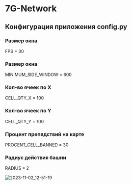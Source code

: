 # 7G-Network
## Конфигурация приложения config.py
### Размер окна
FPS = 30
### Размер окна
MINIMUM_SIDE_WINDOW = 600
### Кол-во ячеек по X
CELL_QTY_X = 100
### Кол-во ячеек по Y
CELL_QTY_Y = 100
### Процент препядствий на карте
PROCENT_CELL_BANNED = 30
### Радиус действия башни
RADIUS = 2

![2023-11-02_12-51-19](https://github.com/Zheny-mc/7G-Network/assets/68734109/f9d5b172-d10e-4e3b-8f30-b1aa90b389fa)

